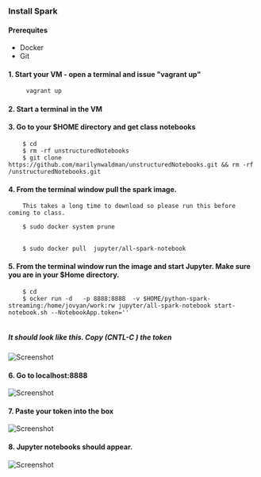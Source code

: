 
### Install Spark


####  Prerequites

   - Docker
   - Git
   
#### 1. Start your VM - open a terminal and issue "vagrant up"

````bash
     vagrant up
````

#### 2.  Start a terminal in the VM   
   
#### 3.  Go to your $HOME directory and get class notebooks  
   
````
    $ cd
    $ rm -rf unstructuredNotebooks
    $ git clone  https://github.com/marilynwaldman/unstructuredNotebooks.git && rm -rf /unstructuredNotebooks.git

````




#### 4.  From the terminal window pull the spark image. 
        This takes a long time to download so please run this before coming to class.

```bash
    $ sudo docker system prune
    
````

```bash    
    $ sudo docker pull  jupyter/all-spark-notebook

```` 


####  5.  From the terminal window run the image and start Jupyter.  Make sure you are in your $Home directory. 

````
    $ cd
    $ ocker run -d   -p 8888:8888  -v $HOME/python-spark-streaming:/home/jovyan/work:rw jupyter/all-spark-notebook start-notebook.sh --NotebookApp.token='' 


```` 
##### It should look like this.  Copy (CNTL-C ) the token

![Screenshot](images/token.png)


####  6.  Go to localhost:8888

![Screenshot](images/localhost.png) 

####  7.  Paste your token into the box

![Screenshot](images/copypastetoken.png) 

####  8.  Jupyter notebooks should appear.

![Screenshot](images/sparknotebook.png) 





